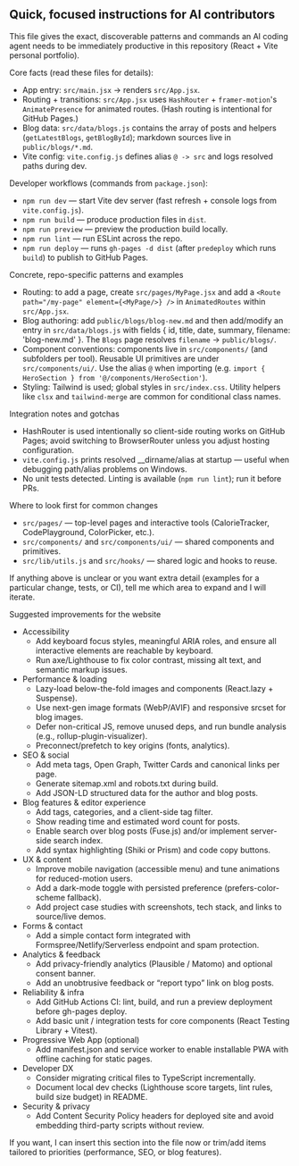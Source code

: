 ## Quick, focused instructions for AI contributors

This file gives the exact, discoverable patterns and commands an AI coding agent needs to be immediately productive in this repository (React + Vite personal portfolio).

Core facts (read these files for details):
- App entry: `src/main.jsx` -> renders `src/App.jsx`.
- Routing + transitions: `src/App.jsx` uses `HashRouter` + `framer-motion`'s `AnimatePresence` for animated routes. (Hash routing is intentional for GitHub Pages.)
- Blog data: `src/data/blogs.js` contains the array of posts and helpers (`getLatestBlogs`, `getBlogById`); markdown sources live in `public/blogs/*.md`.
- Vite config: `vite.config.js` defines alias `@ -> src` and logs resolved paths during dev.

Developer workflows (commands from `package.json`):
- `npm run dev` — start Vite dev server (fast refresh + console logs from `vite.config.js`).
- `npm run build` — produce production files in `dist`.
- `npm run preview` — preview the production build locally.
- `npm run lint` — run ESLint across the repo.
- `npm run deploy` — runs `gh-pages -d dist` (after `predeploy` which runs `build`) to publish to GitHub Pages.

Concrete, repo-specific patterns and examples
- Routing: to add a page, create `src/pages/MyPage.jsx` and add a `<Route path="/my-page" element={<MyPage/>} />` in `AnimatedRoutes` within `src/App.jsx`.
- Blog authoring: add `public/blogs/blog-new.md` and then add/modify an entry in `src/data/blogs.js` with fields { id, title, date, summary, filename: 'blog-new.md' }. The `Blogs` page resolves `filename` -> `public/blogs/`.
- Component conventions: components live in `src/components/` (and subfolders per tool). Reusable UI primitives are under `src/components/ui/`. Use the alias `@` when importing (e.g. `import { HeroSection } from '@/components/HeroSection'`).
- Styling: Tailwind is used; global styles in `src/index.css`. Utility helpers like `clsx` and `tailwind-merge` are common for conditional class names.

Integration notes and gotchas
- HashRouter is used intentionally so client-side routing works on GitHub Pages; avoid switching to BrowserRouter unless you adjust hosting configuration.
- `vite.config.js` prints resolved __dirname/alias at startup — useful when debugging path/alias problems on Windows.
- No unit tests detected. Linting is available (`npm run lint`); run it before PRs.

Where to look first for common changes
- `src/pages/` — top-level pages and interactive tools (CalorieTracker, CodePlayground, ColorPicker, etc.).
- `src/components/` and `src/components/ui/` — shared components and primitives.
- `src/lib/utils.js` and `src/hooks/` — shared logic and hooks to reuse.

If anything above is unclear or you want extra detail (examples for a particular change, tests, or CI), tell me which area to expand and I will iterate.

Suggested improvements for the website
- Accessibility
    - Add keyboard focus styles, meaningful ARIA roles, and ensure all interactive elements are reachable by keyboard.
    - Run axe/Lighthouse to fix color contrast, missing alt text, and semantic markup issues.
- Performance & loading
    - Lazy-load below-the-fold images and components (React.lazy + Suspense).
    - Use next-gen image formats (WebP/AVIF) and responsive srcset for blog images.
    - Defer non-critical JS, remove unused deps, and run bundle analysis (e.g., rollup-plugin-visualizer).
    - Preconnect/prefetch to key origins (fonts, analytics).
- SEO & social
    - Add meta tags, Open Graph, Twitter Cards and canonical links per page.
    - Generate sitemap.xml and robots.txt during build.
    - Add JSON-LD structured data for the author and blog posts.
- Blog features & editor experience
    - Add tags, categories, and a client-side tag filter.
    - Show reading time and estimated word count for posts.
    - Enable search over blog posts (Fuse.js) and/or implement server-side search index.
    - Add syntax highlighting (Shiki or Prism) and code copy buttons.
- UX & content
    - Improve mobile navigation (accessible menu) and tune animations for reduced-motion users.
    - Add a dark-mode toggle with persisted preference (prefers-color-scheme fallback).
    - Add project case studies with screenshots, tech stack, and links to source/live demos.
- Forms & contact
    - Add a simple contact form integrated with Formspree/Netlify/Serverless endpoint and spam protection.
- Analytics & feedback
    - Add privacy-friendly analytics (Plausible / Matomo) and optional consent banner.
    - Add an unobtrusive feedback or “report typo” link on blog posts.
- Reliability & infra
    - Add GitHub Actions CI: lint, build, and run a preview deployment before gh-pages deploy.
    - Add basic unit / integration tests for core components (React Testing Library + Vitest).
- Progressive Web App (optional)
    - Add manifest.json and service worker to enable installable PWA with offline caching for static pages.
- Developer DX
    - Consider migrating critical files to TypeScript incrementally.
    - Document local dev checks (Lighthouse score targets, lint rules, build size budget) in README.
- Security & privacy
    - Add Content Security Policy headers for deployed site and avoid embedding third-party scripts without review.

If you want, I can insert this section into the file now or trim/add items tailored to priorities (performance, SEO, or blog features).

